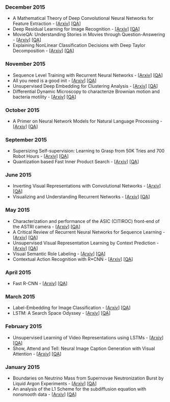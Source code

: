 
### December 2015
- A Mathematical Theory of Deep Convolutional Neural Networks for Feature   Extraction - [[Arxiv](https://arxiv.org/abs/1512.06293)] [[QA](https://github.com/taesiri/ArXivQA/blob/main/papers/1512.06293.md)]
- Deep Residual Learning for Image Recognition - [[Arxiv](https://arxiv.org/abs/1512.03385)] [[QA](https://github.com/taesiri/ArXivQA/blob/main/papers/1512.03385.md)]
- MovieQA: Understanding Stories in Movies through Question-Answering - [[Arxiv](https://arxiv.org/abs/1512.02902)] [[QA](https://github.com/taesiri/ArXivQA/blob/main/papers/1512.02902.md)]
- Explaining NonLinear Classification Decisions with Deep Taylor   Decomposition - [[Arxiv](https://arxiv.org/abs/1512.02479)] [[QA](https://github.com/taesiri/ArXivQA/blob/main/papers/1512.02479.md)]

### November 2015
- Sequence Level Training with Recurrent Neural Networks - [[Arxiv](https://arxiv.org/abs/1511.06732)] [[QA](https://github.com/taesiri/ArXivQA/blob/main/papers/1511.06732.md)]
- All you need is a good init - [[Arxiv](https://arxiv.org/abs/1511.06422)] [[QA](https://github.com/taesiri/ArXivQA/blob/main/papers/1511.06422.md)]
- Unsupervised Deep Embedding for Clustering Analysis - [[Arxiv](https://arxiv.org/abs/1511.06335)] [[QA](https://github.com/taesiri/ArXivQA/blob/main/papers/1511.06335.md)]
- Differential Dynamic Microscopy to characterize Brownian motion and   bacteria motility - [[Arxiv](https://arxiv.org/abs/1511.0923)] [[QA](https://github.com/taesiri/ArXivQA/blob/main/papers/1511.0923.md)]

### October 2015
- A Primer on Neural Network Models for Natural Language Processing - [[Arxiv](https://arxiv.org/abs/1510.00726)] [[QA](https://github.com/taesiri/ArXivQA/blob/main/papers/1510.00726.md)]

### September 2015
- Supersizing Self-supervision: Learning to Grasp from 50K Tries and 700   Robot Hours - [[Arxiv](https://arxiv.org/abs/1509.06825)] [[QA](https://github.com/taesiri/ArXivQA/blob/main/papers/1509.06825.md)]
- Quantization based Fast Inner Product Search - [[Arxiv](https://arxiv.org/abs/1509.01469)] [[QA](https://github.com/taesiri/ArXivQA/blob/main/papers/1509.01469.md)]

### June 2015
- Inverting Visual Representations with Convolutional Networks - [[Arxiv](https://arxiv.org/abs/1506.02753)] [[QA](https://github.com/taesiri/ArXivQA/blob/main/papers/1506.02753.md)]
- Visualizing and Understanding Recurrent Networks - [[Arxiv](https://arxiv.org/abs/1506.02078)] [[QA](https://github.com/taesiri/ArXivQA/blob/main/papers/1506.02078.md)]

### May 2015
- Characterization and performance of the ASIC (CITIROC) front-end of the   ASTRI camera - [[Arxiv](https://arxiv.org/abs/1506.0264)] [[QA](https://github.com/taesiri/ArXivQA/blob/main/papers/1506.0264.md)]
- A Critical Review of Recurrent Neural Networks for Sequence Learning - [[Arxiv](https://arxiv.org/abs/1506.00019)] [[QA](https://github.com/taesiri/ArXivQA/blob/main/papers/1506.00019.md)]
- Unsupervised Visual Representation Learning by Context Prediction - [[Arxiv](https://arxiv.org/abs/1505.05192)] [[QA](https://github.com/taesiri/ArXivQA/blob/main/papers/1505.05192.md)]
- Visual Semantic Role Labeling - [[Arxiv](https://arxiv.org/abs/1505.04474)] [[QA](https://github.com/taesiri/ArXivQA/blob/main/papers/1505.04474.md)]
- Contextual Action Recognition with R*CNN - [[Arxiv](https://arxiv.org/abs/1505.01197)] [[QA](https://github.com/taesiri/ArXivQA/blob/main/papers/1505.01197.md)]

### April 2015
- Fast R-CNN - [[Arxiv](https://arxiv.org/abs/1504.08083)] [[QA](https://github.com/taesiri/ArXivQA/blob/main/papers/1504.08083.md)]

### March 2015
- Label-Embedding for Image Classification - [[Arxiv](https://arxiv.org/abs/1503.08677)] [[QA](https://github.com/taesiri/ArXivQA/blob/main/papers/1503.08677.md)]
- LSTM: A Search Space Odyssey - [[Arxiv](https://arxiv.org/abs/1503.04069)] [[QA](https://github.com/taesiri/ArXivQA/blob/main/papers/1503.04069.md)]

### February 2015
- Unsupervised Learning of Video Representations using LSTMs - [[Arxiv](https://arxiv.org/abs/1502.04681)] [[QA](https://github.com/taesiri/ArXivQA/blob/main/papers/1502.04681.md)]
- Show, Attend and Tell: Neural Image Caption Generation with Visual   Attention - [[Arxiv](https://arxiv.org/abs/1502.03044)] [[QA](https://github.com/taesiri/ArXivQA/blob/main/papers/1502.03044.md)]

### January 2015
- Boundaries on Neutrino Mass from Supernovae Neutronization Burst by   Liquid Argon Experiments - [[Arxiv](https://arxiv.org/abs/1501.0456)] [[QA](https://github.com/taesiri/ArXivQA/blob/main/papers/1501.0456.md)]
- An analysis of the L1 Scheme for the subdiffusion equation with   nonsmooth data - [[Arxiv](https://arxiv.org/abs/1501.0253)] [[QA](https://github.com/taesiri/ArXivQA/blob/main/papers/1501.0253.md)]
